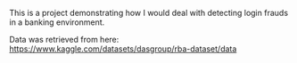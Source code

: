 This is a project demonstrating how I would deal with detecting login frauds in a banking environment. 

Data was retrieved from here: 
https://www.kaggle.com/datasets/dasgroup/rba-dataset/data
